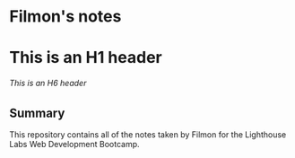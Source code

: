 # Filmon's notes 
# This is an H1 header 
###### This is an H6 header 
## Summary 

This repository contains all of the notes taken by Filmon for the Lighthouse Labs Web Development Bootcamp.
